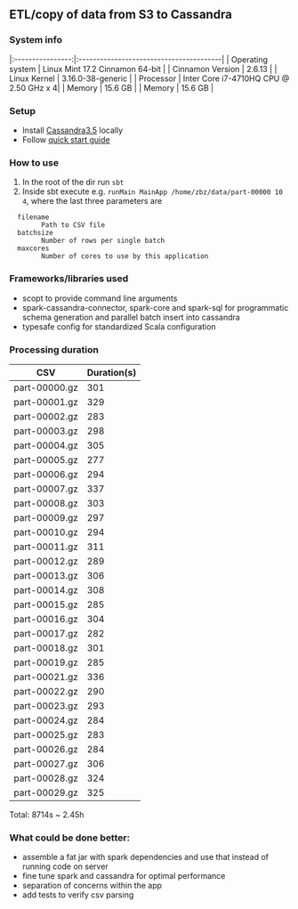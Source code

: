 ## ETL/copy of data from S3 to Cassandra

### System info
|:----------------:|:----------------------------------------|
| Operating system |  Linux Mint 17.2 Cinnamon 64-bit        |
| Cinnamon Version |                          2.6.13         |
| Linux Kernel     |  3.16.0-38-generic                      |
| Processor        |  Inter Core i7-4710HQ CPU @ 2.50 GHz x 4|
| Memory           |  15.6 GB                                |
| Memory           |  15.6 GB                                |


### Setup
 - Install [Cassandra3.5](http://mirrors.rackhosting.com/apache/cassandra/3.5/apache-cassandra-3.5-bin.tar.gz) locally
 - Follow [quick start guide](https://wiki.apache.org/cassandra/GettingStarted)

### How to use
1. In the root of the dir run `sbt`
2. Inside sbt execute e.g. `runMain MainApp /home/zbz/data/part-00000 10 4`,
   where the last three parameters are
```
  filename
        Path to CSV file
  batchsize
        Number of rows per single batch
  maxcores
        Number of cores to use by this application
```

### Frameworks/libraries used
 - scopt to provide command line arguments
 - spark-cassandra-connector, spark-core and spark-sql for programmatic schema generation
   and parallel batch insert into cassandra
 - typesafe config for standardized Scala configuration

### Processing duration

| CSV           | Duration(s)|
|:-------------:|:-----------|
| part-00000.gz |  301       |
| part-00001.gz |  329       |
| part-00002.gz |  283       |
| part-00003.gz |  298       |
| part-00004.gz |  305       |
| part-00005.gz |  277       |
| part-00006.gz |  294       |
| part-00007.gz |  337       |
| part-00008.gz |  303       |
| part-00009.gz |  297       |
| part-00010.gz |  294       |
| part-00011.gz |  311       |
| part-00012.gz |  289       |
| part-00013.gz |  306       |
| part-00014.gz |  308       |
| part-00015.gz |  285       |
| part-00016.gz |  304       |
| part-00017.gz |  282       |
| part-00018.gz |  301       |
| part-00019.gz |  285       |
| part-00021.gz |  336       |
| part-00022.gz |  290       |
| part-00023.gz |  293       |
| part-00024.gz |  284       |
| part-00025.gz |  283       |
| part-00026.gz |  284       |
| part-00027.gz |  306       |
| part-00028.gz |  324       |
| part-00029.gz |  325       |

Total:  8714s ~ 2.45h

### What could be done better:
 - assemble a fat jar with spark dependencies and use that instead of running code on server
 - fine tune spark and cassandra for optimal performance
 - separation of concerns within the app
 - add tests to verify csv parsing

